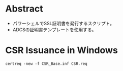 # Abstract
- パワーシェルでSSL証明書を発行するスクリプト。
- ADCSの証明書テンプレートを使用する。

# CSR Issuance in Windows
```
certreq -new -f CSR_Base.inf CSR.req
```